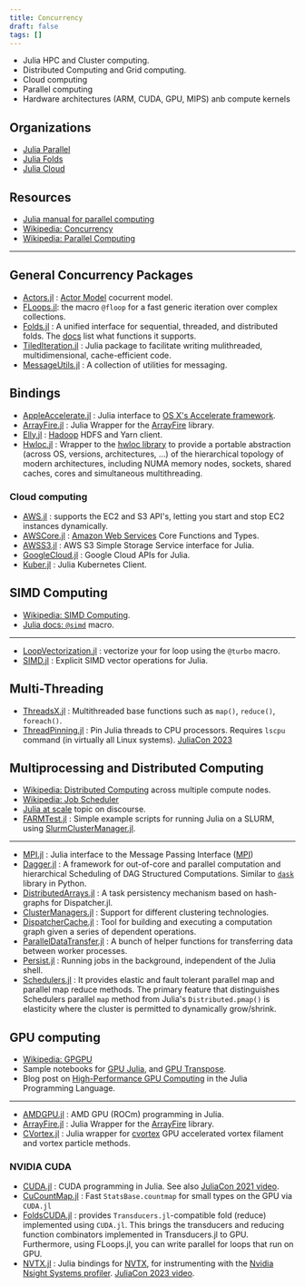 ```yaml
---
title: Concurrency
draft: false
tags: []
---
```


- Julia HPC and Cluster computing.
- Distributed Computing and Grid computing.
- Cloud computing
- Parallel computing
- Hardware architectures (ARM, CUDA, GPU, MIPS) anb compute kernels

## Organizations

- [Julia Parallel](https://github.com/JuliaParallel)
- [Julia Folds](https://github.com/JuliaFolds)
- [Julia Cloud](https://github.com/JuliaCloud)

## Resources

- [Julia manual for parallel computing](https://docs.julialang.org/en/v1/manual/parallel-computing/)
- [Wikipedia: Concurrency](https://en.wikipedia.org/wiki/Concurrency_%28computer_science%29)
- [Wikipedia: Parallel Computing](https://en.wikipedia.org/wiki/Category:Parallel_computing)

---

## General Concurrency Packages

- [Actors.jl](https://github.com/JuliaActors/Actors.jl) : [Actor Model](https://en.wikipedia.org/wiki/Actor_model) cocurrent model.
- [FLoops.jl](https://github.com/JuliaFolds/FLoops.jl): the macro `@floop` for a fast generic iteration over complex collections.
- [Folds.jl](https://github.com/JuliaFolds/Folds.jl) : A unified interface for sequential, threaded, and distributed folds. The [docs](https://juliafolds.github.io/Folds.jl/stable/) list what functions it supports.
- [TiledIteration.jl](https://github.com/JuliaArrays/TiledIteration.jl) : Julia package to facilitate writing mulithreaded, multidimensional, cache-efficient code.
- [MessageUtils.jl](https://github.com/JuliaParallel/MessageUtils.jl) : A collection of utilities for messaging.

## Bindings

- [AppleAccelerate.jl](https://github.com/JuliaLinearAlgebra/AppleAccelerate.jl) : Julia interface to [OS X's Accelerate framework](https://developer.apple.com/library/mac/documentation/Accelerate/Reference/AccelerateFWRef/).
- [ArrayFire.jl](https://github.com/JuliaGPU/ArrayFire.jl) : Julia Wrapper for the [ArrayFire](https://arrayfire.com/) library.
- [Elly.jl](https://github.com/JuliaParallel/Elly.jl) : [Hadoop](https://hadoop.apache.org/) HDFS and Yarn client.
- [Hwloc.jl](https://github.com/JuliaParallel/Hwloc.jl) : Wrapper to the [hwloc library](https://www.open-mpi.org/projects/hwloc/) to provide a portable abstraction (across OS, versions, architectures, ...) of the hierarchical topology of modern architectures, including NUMA memory nodes, sockets, shared caches, cores and simultaneous multithreading.

### Cloud computing

- [AWS.jl](https://github.com/JuliaCloud/AWS.jl) : supports the EC2 and S3 API's, letting you start and stop EC2 instances dynamically.
- [AWSCore.jl](https://github.com/JuliaCloud/AWSCore.jl) : [Amazon Web Services](https://aws.amazon.com/) Core Functions and Types.
- [AWSS3.jl](https://github.com/JuliaCloud/AWSS3.jl) : AWS S3 Simple Storage Service interface for Julia.
- [GoogleCloud.jl](https://github.com/JuliaCloud/GoogleCloud.jl) : Google Cloud APIs for Julia.
- [Kuber.jl](https://github.com/JuliaComputing/Kuber.jl) : Julia Kubernetes Client.

## SIMD Computing

- [Wikipedia: SIMD Computing](https://en.wikipedia.org/wiki/Category:SIMD_computing).
- [Julia docs: `@simd`](https://docs.julialang.org/en/v1/base/base/#Base.SimdLoop.@simd) macro.

---

- [LoopVectorization.jl](https://github.com/JuliaSIMD/LoopVectorization.jl) : vectorize your for loop using the `@turbo` macro.
- [SIMD.jl](https://github.com/eschnett/SIMD.jl) : Explicit SIMD vector operations for Julia.

## Multi-Threading

- [ThreadsX.jl](https://github.com/tkf/ThreadsX.jl) : Multithreaded base functions such as `map()`, `reduce()`, `foreach()`.
- [ThreadPinning.jl](https://github.com/carstenbauer/ThreadPinning.jl) : Pin Julia threads to CPU processors. Requires `lscpu` command (in virtually all Linux systems). [JuliaCon 2023](https://www.youtube.com/watch?v=6Whc9XtlCC0)

## Multiprocessing and Distributed Computing

- [Wikipedia: Distributed Computing](https://en.wikipedia.org/wiki/Category:Distributed_computing) across multiple compute nodes.
- [Wikipedia: Job Scheduler](https://en.wikipedia.org/wiki/Job_scheduler)
- [Julia at scale](https://discourse.julialang.org/c/domain/parallel/34) topic on discourse.
- [FARMTest.jl](https://github.com/magerton/FARMTest.jl) : Simple example scripts for running Julia on a SLURM, using [SlurmClusterManager.jl](https://github.com/kleinhenz/SlurmClusterManager.jl).

---

- [MPI.jl](https://github.com/JuliaParallel/MPI.jl) :  Julia interface to the Message Passing Interface ([MPI](https://www.mpi-forum.org/))
- [Dagger.jl](https://github.com/JuliaParallel/Dagger.jl) : A framework for out-of-core and parallel computation and hierarchical Scheduling of DAG Structured Computations. Similar to [`dask`](https://www.dask.org/) library in Python.
- [DistributedArrays.jl](https://github.com/JuliaParallel/DistributedArrays.jl) : A task persistency mechanism based on hash-graphs for Dispatcher.jl.
- [ClusterManagers.jl](https://github.com/JuliaParallel/ClusterManagers.jl) : Support for different clustering technologies.
- [DispatcherCache.jl](https://github.com/zgornel/DispatcherCache.jl) : Tool for building and executing a computation graph given a series of dependent operations.
- [ParallelDataTransfer.jl](https://github.com/ChrisRackauckas/ParallelDataTransfer.jl) : A bunch of helper functions for transferring data between worker processes.
- [Persist.jl](https://github.com/eschnett/Persist.jl) : Running jobs in the background, independent of the Julia shell.
- [Schedulers.jl](https://github.com/ChevronETC/Schedulers.jl) : It provides elastic and fault tolerant parallel map and parallel map reduce methods. The primary feature that distinguishes Schedulers parallel `map` method from Julia's `Distributed.pmap()` is elasticity where the cluster is permitted to dynamically grow/shrink.

## GPU computing

- [Wikipedia: GPGPU](https://en.wikipedia.org/wiki/General-purpose_computing_on_graphics_processing_units)
- Sample notebooks for [GPU Julia](https://nbviewer.org/7436359), and [GPU Transpose](https://nbviewer.org/gist/jakebolewski/7436439).
- Blog post on [High-Performance GPU Computing](https://developer.nvidia.com/blog/gpu-computing-julia-programming-language/#more-8555) in the Julia Programming Language.

---

- [AMDGPU.jl](https://github.com/JuliaGPU/AMDGPU.jl) : AMD GPU (ROCm) programming in Julia.
- [ArrayFire.jl](https://github.com/JuliaGPU/ArrayFire.jl) : Julia Wrapper for the [ArrayFire](https://arrayfire.com/) library.
- [CVortex.jl](https://github.com/hjabird/CVortex.jl) : Julia wrapper for [cvortex](https://github.com/hjabird/cvortex) GPU accelerated vortex filament and vortex particle methods.

### NVIDIA CUDA

- [CUDA.jl](https://github.com/JuliaGPU/CUDA.jl) : CUDA programming in Julia. See also [JuliaCon 2021 video](https://youtu.be/fw0R5G8pB0U).
- [CuCountMap.jl](https://github.com/xiaodaigh/CuCountMap.jl) : Fast `StatsBase.countmap` for small types on the GPU via `CUDA.jl`
- [FoldsCUDA.jl](https://github.com/JuliaFolds/FoldsCUDA.jl) : provides `Transducers.jl`-compatible fold (reduce) implemented using `CUDA.jl`. This brings the transducers and reducing function combinators implemented in Transducers.jl to GPU. Furthermore, using FLoops.jl, you can write parallel for loops that run on GPU.
- [NVTX.jl](https://github.com/JuliaGPU/NVTX.jl) : Julia bindings for [NVTX](https://nvidia.github.io/NVTX/doxygen/index.html), for instrumenting with the [Nvidia Nsight Systems profiler](https://developer.nvidia.com/nsight-systems). [JuliaCon 2023 video](https://www.youtube.com/watch?v=B7ZlScN_rk8).
